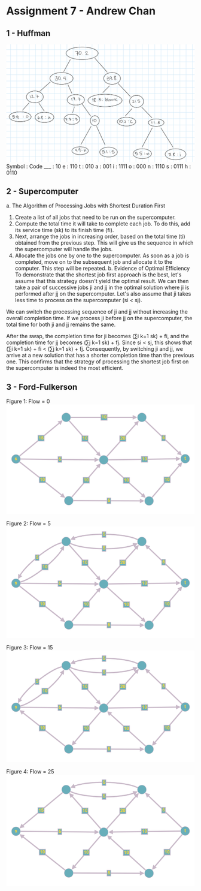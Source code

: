 # Assignment 7 - Andrew Chan
## 1 - Huffman
![Huffman](imgs/1.png)  
Symbol  :   Code
___     :   10
e       :   110
t       :   010
a       :   001
i       :   1111
o       :   000
n       :   1110
s       :   0111
h       :   0110
## 2 - Supercomputer

a. The Algorithm of Processing Jobs with Shortest Duration First

1. Create a list of all jobs that need to be run on the supercomputer.
2. Compute the total time it will take to complete each job. To do this, add its service time (sk) to its finish time (fi).
3. Next, arrange the jobs in increasing order, based on the total time (ti) obtained from the previous step. This will give us the sequence in which the supercomputer will handle the jobs.
4. Allocate the jobs one by one to the supercomputer. As soon as a job is completed, move on to the subsequent job and allocate it to the computer. This step will be repeated.
b. Evidence of Optimal Efficiency
To demonstrate that the shortest job first approach is the best, let's assume that this strategy doesn't yield the optimal result. We can then take a pair of successive jobs ji and jj in the optimal solution where ji is performed after jj on the supercomputer. Let's also assume that ji takes less time to process on the supercomputer (si < sj).

We can switch the processing sequence of ji and jj without increasing the overall completion time. If we process ji before jj on the supercomputer, the total time for both ji and jj remains the same.

After the swap, the completion time for ji becomes (∑i k=1 sk) + fi, and the completion time for jj becomes (∑j k=1 sk) + fj. Since si < sj, this shows that (∑i k=1 sk) + fi < (∑j k=1 sk) + fj. Consequently, by switching ji and jj, we arrive at a new solution that has a shorter completion time than the previous one. This confirms that the strategy of processing the shortest job first on the supercomputer is indeed the most efficient.

## 3 - Ford-Fulkerson
Figure 1: Flow = 0  
![fig1](imgs/fig1.png)

Figure 2: Flow = 5  
![fig2](imgs/fig2.png)

Figure 3: Flow = 15  
![fig3](imgs/fig3.png)

Figure 4: Flow = 25  
![fig4](imgs/fig4.png)
